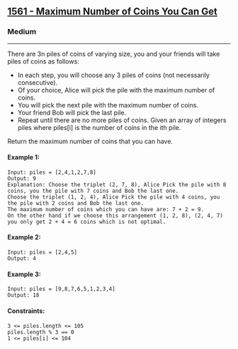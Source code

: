 [1561 - Maximum Number of Coins You Can Get](https://leetcode.com/problems/maximum-number-of-coins-you-can-get/?envType=daily-question&envId=2023-11-24)
---------------------------------------------------------------------------------------------------------------------------------------------
### Medium
---------------------------------------------------------------------------------------------------------------------------------------------

There are 3n piles of coins of varying size, you and your friends will take piles of coins as follows:

- In each step, you will choose any 3 piles of coins (not necessarily consecutive).
- Of your choice, Alice will pick the pile with the maximum number of coins.
- You will pick the next pile with the maximum number of coins.
- Your friend Bob will pick the last pile.
- Repeat until there are no more piles of coins.
Given an array of integers piles where piles[i] is the number of coins in the ith pile.

Return the maximum number of coins that you can have.

#### Example 1:
```
Input: piles = [2,4,1,2,7,8]
Output: 9
Explanation: Choose the triplet (2, 7, 8), Alice Pick the pile with 8 coins, you the pile with 7 coins and Bob the last one.
Choose the triplet (1, 2, 4), Alice Pick the pile with 4 coins, you the pile with 2 coins and Bob the last one.
The maximum number of coins which you can have are: 7 + 2 = 9.
On the other hand if we choose this arrangement (1, 2, 8), (2, 4, 7) you only get 2 + 4 = 6 coins which is not optimal.
```
#### Example 2:
```
Input: piles = [2,4,5]
Output: 4
```
#### Example 3:
```
Input: piles = [9,8,7,6,5,1,2,3,4]
Output: 18
``` 
#### Constraints:
```
3 <= piles.length <= 105
piles.length % 3 == 0
1 <= piles[i] <= 104
```
